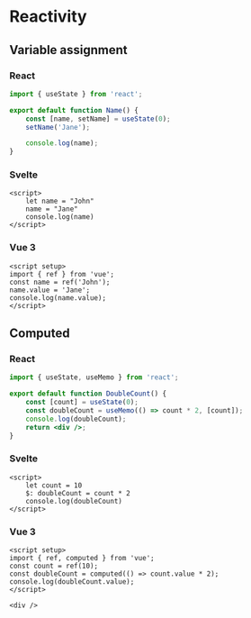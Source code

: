 # Reactivity

## Variable assignment

### React

```jsx
import { useState } from 'react';

export default function Name() {
	const [name, setName] = useState(0);
	setName('Jane');

	console.log(name);
}
```

### Svelte

```svelte
<script>
    let name = "John"
    name = "Jane"
    console.log(name)
</script>
```

### Vue 3

```vue
<script setup>
import { ref } from 'vue';
const name = ref('John');
name.value = 'Jane';
console.log(name.value);
</script>
```

## Computed

### React

```jsx
import { useState, useMemo } from 'react';

export default function DoubleCount() {
	const [count] = useState(0);
	const doubleCount = useMemo(() => count * 2, [count]);
	console.log(doubleCount);
	return <div />;
}
```

### Svelte

```svelte
<script>
    let count = 10
    $: doubleCount = count * 2
    console.log(doubleCount)
</script>

```

### Vue 3

```vue
<script setup>
import { ref, computed } from 'vue';
const count = ref(10);
const doubleCount = computed(() => count.value * 2);
console.log(doubleCount.value);
</script>

<div />
```
